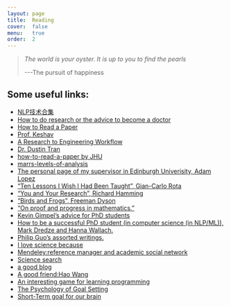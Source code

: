 ```yaml
---
layout: page
title:  Reading
cover:  false
menu:   true
order:  2
---
```


> _The world is your oyster. It is up to you to find the pearls_
>
> ---The pursuit of happiness

## Some useful links:
* [NLP技术合集](http://nlpprogress.com/)
* [How to do research or the advice to become a doctor](https://sweb.inf.ed.ac.uk/bundy/how-tos/resbible.html)
* [How to Read a Paper](http://blizzard.cs.uwaterloo.ca/keshav/home/Papers/data/07/paper-reading.pdf)
* [Prof. Keshav](http://blizzard.cs.uwaterloo.ca/keshav/wiki/index.php/Main_Page)
* [A Research to Engineering Workflow](http://dustintran.com/blog/a-research-to-engineering-workflow)
* [Dr. Dustin Tran](http://dustintran.com/)
* [how-to-read-a-paper by JHU](http://www.cs.jhu.edu/~jason/advice/how-to-read-a-paper.html)
* [marrs-levels-of-analysis](http://blog.shakirm.com/2013/04/marrs-levels-of-analysis/#109_3)
* [The personal page of my supervisor in Edinburgh Univerisity, Adam Lopez](https://alopez.github.io)
* [“Ten Lessons I Wish I Had Been Taught”, Gian-Carlo Rota](http://www.ams.org/notices/199701/comm-rota.pdf)
* [“You and Your Research”, Richard Hamming](http://homepages.inf.ed.ac.uk/wadler/papers/firbush/hamming.pdf)
* [“Birds and Frogs”, Freeman Dyson](http://www.ams.org/notices/200902/rtx090200212p.pdf)
* [“On proof and progress in mathematics.”](https://arxiv.org/pdf/math/9404236v1.pdf)
* [Kevin Gimpel’s advice for PhD students](http://ttic.uchicago.edu/~kgimpel/etc/phd-advice.pdf)
* [How to be a successful PhD student (in computer science (in NLP/ML)), Mark Dredze and Hanna Wallach.](http://www.cs.jhu.edu/~mdredze/publications/HowtoBeaSuccessfulPhDStudent.pdf)
* [Philip Guo’s assorted writings.](http://pgbovine.net/writings.html)
* [I love science because](https://web.archive.org/web/20161110233008/https://hopejahrensurecanwrite.com/2014/01/10/i-love-science-because/)
* [Mendeley:reference manager and academic social network](https://www.mendeley.com/)
* [Science search](https://www.semanticscholar.org/)
* [a good blog](http://www.theexclusive.org/archive/)
* [A good friend:Hao Wang](http://www.haow.ca/)
* [An interesting game for learning programming](https://cn.codecombat.com/)
* [The Psychology of Goal Setting](https://blog.rjmetrics.com/2014/12/16/the-psychology-of-goal-setting/)
* [Short-Term goal for our brain](https://www.entrepreneur.com/article/225356)
